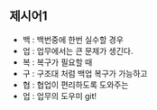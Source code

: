 ## 제시어1
- 백 : 백번중에 한번 실수할 경우
- 업 : 업무에서는 큰 문제가 생긴다.
- 복 : 복구가 필요할 때
- 구 : 구조대 처럼 백업 복구가 가능하고
- 협 : 협업이 편리하도록 도와주는
- 업 : 업무의 도우미 git!